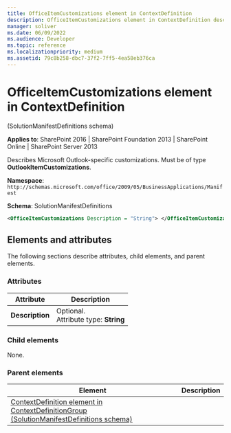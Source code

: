 ```yaml
---
title: OfficeItemCustomizations element in ContextDefinition
description: OfficeItemCustomizations element in ContextDefinition describes Microsoft Outlook-specific customizations.
manager: soliver
ms.date: 06/09/2022
ms.audience: Developer
ms.topic: reference
ms.localizationpriority: medium
ms.assetid: 79c8b258-dbc7-37f2-7ff5-4ea58eb376ca
---
```


# OfficeItemCustomizations element in ContextDefinition

(SolutionManifestDefinitions schema)

**Applies to**: SharePoint 2016 | SharePoint Foundation 2013 | SharePoint Online | SharePoint Server 2013

Describes Microsoft Outlook-specific customizations. Must be of type **OutlookItemCustomizations**.

**Namespace**: `http://schemas.microsoft.com/office/2009/05/BusinessApplications/Manifest`

**Schema**: SolutionManifestDefinitions

```XML
<OfficeItemCustomizations Description = "String"> </OfficeItemCustomizations>
```

## Elements and attributes

The following sections describe attributes, child elements, and parent elements.

### Attributes

|Attribute|Description|
|---------|-----------|
|**Description**|Optional.<br/>Attribute type: **String**|

### Child elements

None.

### Parent elements

|Element|Description|
|-------|-----------|
|[ContextDefinition element in ContextDefinitionGroup (SolutionManifestDefinitions schema)](contextdefinition-element-in-contextdefinitiongroup-solutionmanifestdefinitions.md)||
